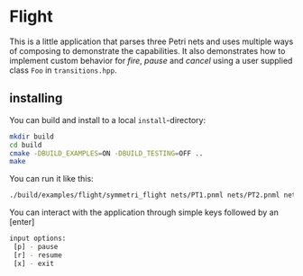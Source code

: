 # Flight

This is a little application that parses three Petri nets and uses multiple ways of composing to demonstrate the capabilities. It also demonstrates how to implement custom behavior for *fire*, *pause* and *cancel* using a user supplied class `Foo` in `transitions.hpp`.

## installing

You can build and install to a local `install`-directory:

```bash
mkdir build
cd build
cmake -DBUILD_EXAMPLES=ON -DBUILD_TESTING=OFF ..
make
```

You can run it like this:

```bash
./build/examples/flight/symmetri_flight nets/PT1.pnml nets/PT2.pnml nets/PT3.pnml
```


You can interact with the application through simple keys followed by an [enter]

```bash
input options:
 [p] - pause
 [r] - resume
 [x] - exit
 ```
